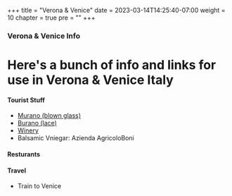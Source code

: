 +++
title = "Verona & Venice"
date = 2023-03-14T14:25:40-07:00
weight = 10
chapter = true
pre = "<b></b>"
+++

### Verona & Venice Info

# Here's a bunch of info and links for use in Verona & Venice Italy

#### Tourist Stuff
- <a href="https://www.visitmuranoglassfactory.com/"> Murano (blown glass)  </a>
- <a href="https://www.isoladiburano.it/en/lace.html"> Burano (lace) </a>
- <a href="https://www.bonialessandro.it/it"> Winery </a> 
- Balsamic Vniegar:  Azienda AgricoloBoni 

#### Resturants

#### Travel
- Train to Venice

